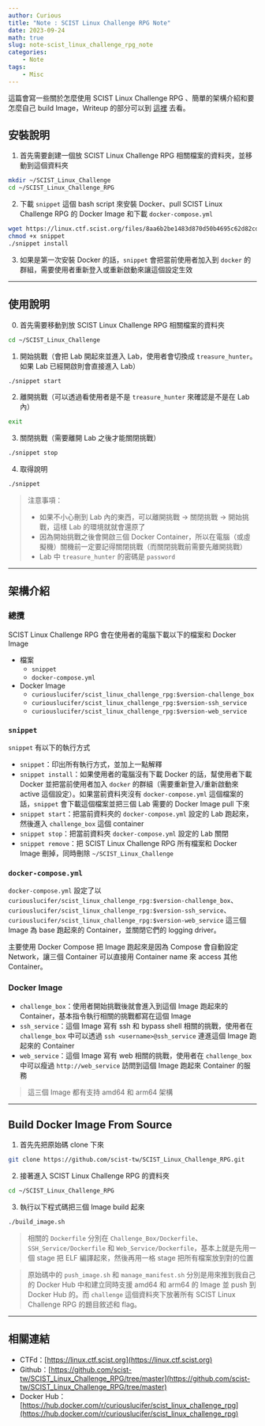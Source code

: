 ```yaml
---
author: Curious
title: "Note : SCIST Linux Challenge RPG Note"
date: 2023-09-24
math: true
slug: note-scist_linux_challenge_rpg_note
categories:
    - Note
tags:
    - Misc
---
```


這篇會寫一些關於怎麼使用 SCIST Linux Challenge RPG 、簡單的架構介紹和要怎麼自己 build Image，Writeup 的部分可以到 [這裡](/post/writeup-scist_linux_challenge_rpg_writeup) 去看。

## 安裝說明
1. 首先需要創建一個放 SCIST Linux Challenge RPG 相關檔案的資料夾，並移動到這個資料夾

```bash
mkdir ~/SCIST_Linux_Challenge
cd ~/SCIST_Linux_Challenge_RPG
```

2. 下載 `snippet` 這個 bash script 來安裝 Docker、pull SCIST Linux Challenge RPG 的 Docker Image 和下載 `docker-compose.yml`

```bash
wget https://linux.ctf.scist.org/files/8aa6b2be1483d870d50b4695c62d82cd/snippet
chmod +x snippet
./snippet install
```

3. 如果是第一次安裝 Docker 的話，`snippet` 會把當前使用者加入到 `docker` 的群組，需要使用者重新登入或重新啟動來讓這個設定生效


---
## 使用說明
0. 首先需要移動到放 SCIST Linux Challenge RPG 相關檔案的資料夾

```bash
cd ~/SCIST_Linux_Challenge
```

1. 開始挑戰（會把 Lab 開起來並進入 Lab，使用者會切換成 `treasure_hunter`。如果 Lab 已經開啟則會直接進入 Lab）

```bash
./snippet start
```

2. 離開挑戰（可以透過看使用者是不是 `treasure_hunter` 來確認是不是在 Lab 內）

```bash
exit
```

3. 關閉挑戰（需要離開 Lab 之後才能關閉挑戰）

```bash
./snippet stop
```

4. 取得說明

```bash
./snippet
```

> 注意事項：
> - 如果不小心刪到 Lab 內的東西，可以離開挑戰 -> 關閉挑戰 -> 開始挑戰，這樣 Lab 的環境就就會還原了
> - 因為開始挑戰之後會開啟三個 Docker Container，所以在電腦（或虛擬機）關機前一定要記得關閉挑戰（而關閉挑戰前需要先離開挑戰）
> - Lab 中 `treasure_hunter` 的密碼是 `password`

---
## 架構介紹

### 總攬
SCIST Linux Challenge RPG 會在使用者的電腦下載以下的檔案和 Docker Image

- 檔案
  - `snippet`
  - `docker-compose.yml`
- Docker Image
  - `curiouslucifer/scist_linux_challenge_rpg:$version-challenge_box`
  - `curiouslucifer/scist_linux_challenge_rpg:$version-ssh_service`
  - `curiouslucifer/scist_linux_challenge_rpg:$version-web_service`

### `snippet`
`snippet` 有以下的執行方式

- `snippet`：印出所有執行方式，並加上一點解釋
- `snippet install`：如果使用者的電腦沒有下載 Docker 的話，幫使用者下載 Docker 並把當前使用者加入 `docker` 的群組（需要重新登入/重新啟動來 active 這個設定）。如果當前資料夾沒有 `docker-compose.yml` 這個檔案的話，`snippet` 會下載這個檔案並把三個 Lab 需要的 Docker Image pull 下來
- `snippet start`：把當前資料夾的 `docker-compose.yml` 設定的 Lab 跑起來，然後進入 `challenge_box` 這個 container
- `snippet stop`：把當前資料夾 `docker-compose.yml` 設定的 Lab 關閉
- `snippet remove`：把 SCIST Linux Challenge RPG 所有檔案和 Docker Image 刪掉，同時刪除 `~/SCIST_Linux_Challenge`

### `docker-compose.yml`
`docker-compose.yml` 設定了以 `curiouslucifer/scist_linux_challenge_rpg:$version-challenge_box`、`curiouslucifer/scist_linux_challenge_rpg:$version-ssh_service`、`curiouslucifer/scist_linux_challenge_rpg:$version-web_service` 這三個 Image 為 base 跑起來的 Container，並關閉它們的 logging driver。

主要使用 Docker Compose 把 Image 跑起來是因為 Compose 會自動設定 Network，讓三個 Container 可以直接用 Container name 來 access 其他 Container。

### Docker Image
- `challenge_box`：使用者開始挑戰後就會進入到這個 Image 跑起來的 Container，基本指令執行相關的挑戰都寫在這個 Image 
- `ssh_service`：這個 Image 寫有 ssh 和 bypass shell 相關的挑戰，使用者在 `challenge_box` 中可以透過 `ssh <username>@ssh_service` 連進這個 Image 跑起來的 Container
- `web_service`：這個 Image 寫有 web 相關的挑戰，使用者在 `challenge_box` 中可以瘦過 `http://web_service` 訪問到這個 Image 跑起來 Container 的服務

> 這三個 Image 都有支持 amd64 和 arm64 架構

---
## Build Docker Image From Source

1. 首先先把原始碼 clone 下來

```bash
git clone https://github.com/scist-tw/SCIST_Linux_Challenge_RPG.git
```

2. 接著進入 SCIST Linux Challenge RPG 的資料夾

```bash
cd ~/SCIST_Linux_Challenge_RPG
```

3. 執行以下程式碼把三個 Image build 起來

```bash
./build_image.sh
```

> 相關的 `Dockerfile` 分別在 `Challenge_Box/Dockerfile`、`SSH_Service/Dockerfile` 和 `Web_Service/Dockerfile`，基本上就是先用一個 stage 把 ELF 編譯起來，然後再用一格 stage 把所有檔案放到對的位置

> 原始碼中的 `push_image.sh` 和 `manage_manifest.sh` 分別是用來推到我自己的 Docker Hub 中和建立同時支援 amd64 和 arm64 的 Image 並 push 到 Docker Hub 的。而 `challenge` 這個資料夾下放著所有 SCIST Linux Challenge RPG 的題目敘述和 flag。

---
## 相關連結
- CTFd：[https://linux.ctf.scist.org](https://linux.ctf.scist.org)
- Github：[https://github.com/scist-tw/SCIST_Linux_Challenge_RPG/tree/master](https://github.com/scist-tw/SCIST_Linux_Challenge_RPG/tree/master)
- Docker Hub：[https://hub.docker.com/r/curiouslucifer/scist_linux_challenge_rpg](https://hub.docker.com/r/curiouslucifer/scist_linux_challenge_rpg)

